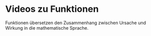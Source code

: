 # Videos zu Funktionen

Funktionen übersetzen den Zusammenhang zwischen Ursache und Wirkung in die
mathematische Sprache.
